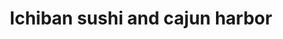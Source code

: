 ---
layout: place
title: "Ichiban sushi and cajun harbor"
permalink: /new-york/far-rockaway/ichiban-sushi-and-cajun-harbor.html
stateAbbr: NY
stateName: New York
cityName: Far Rockaway
place_id: ChIJ0XgEcNlpwokR4mebsuU2sQ0
photos:
  - name: >-
      places/ChIJ0XgEcNlpwokR4mebsuU2sQ0/photos/AUy1YQ03xrw2lVDsSDwhNM9PZtrm1dbBY0LHuETLY5ydB0D0U8-085qltgP-3LlvEhiSIoHjw9nvAByW6EzqZrDIx8F8-EpIw8BC2foKAKcRf2mGWARPxJ38e23ebqtEXVxiVtjG5_Hw1jvR9W6K9ZoIUWILvhJ0pYWtfsQprYY_j0TUJtVAbPevGok9RfxxlfG6sLXEwySPlp5l73r22tn3J2m3Wq5EAb5Ogc-lv6EJXWPTp620sn6albbhKqklvpDpxHfcmDVPXc0ExMv19UTBEI03hgOg3jNAci-UO8sa2ao9VQ
    widthPx: 1284
    heightPx: 1284
    authorAttributions:
      - displayName: Ichiban sushi and cajun harbor
        uri: https://maps.google.com/maps/contrib/117842266127125548321
        photoUri: >-
          https://lh3.googleusercontent.com/a-/ALV-UjWS59_GE6V6JdUvYdYMHZwAFNZ1sJFbOaDJQBJ1PCTenEngV78=s100-p-k-no-mo
    flagContentUri: >-
      https://www.google.com/local/imagery/report/?cb_client=maps_api_places.places_api&image_key=!1e10!2sAF1QipPvpPuNPqpqkGD5b66nTCXIj0zIpDqouwfBu6wu&hl=en-US
    googleMapsUri: >-
      https://www.google.com/maps/place//data=!3m4!1e2!3m2!1sAF1QipPvpPuNPqpqkGD5b66nTCXIj0zIpDqouwfBu6wu!2e10!4m2!3m1!1s0x89c269d9700478d1:0xdb136e5b29b67e2
  - name: >-
      places/ChIJ0XgEcNlpwokR4mebsuU2sQ0/photos/AUy1YQ37n1l-OONpCe9ylS4jG5OM5N1VHuw-LJJN8amk9N7FkkozJ3lDIW5q9RxKDona96t74WCZU7152oC4quoexeYIgX9ZDRnfksuJFu6ISb40_b5Ysl5cTMmSspMOWNqEoiLjRxD4VubRajHtmp1WYewnsN1HM1sOA2ZjgIOoJ_TCVsIhhkOYT_22gZrOdV7ayFF-aMSLCKMyOT9xOXeSEQlcEfdscT_VWsWqmJQNXJjzKl1H5cPAwYNz1HVk9os8M1HyK543SqaV0BAyTejIPc0LXmogtTDUvHWmzXjD7XXx7LAxyPQvUF2SODUbJZNXhldY7qXqi0MzlgJQ4ipM_Wx_JJgOhfrrsHHDzLLzNbe13Cm4TszuhmBatL-9pBRO25ST67pkdoNtDFFerPjcktZdKNR07_BBamiKPjRAZmTpKg
    widthPx: 3024
    heightPx: 4032
    authorAttributions:
      - displayName: Anthony Deleon
        uri: https://maps.google.com/maps/contrib/115453605428043194450
        photoUri: >-
          https://lh3.googleusercontent.com/a-/ALV-UjVoaEQUkeJSA0vpcpfBWE2ziFk7qxzc75G1t6FqpzFcYmZ8UmJi1w=s100-p-k-no-mo
    flagContentUri: >-
      https://www.google.com/local/imagery/report/?cb_client=maps_api_places.places_api&image_key=!1e10!2sCIHM0ogKEICAgIDrmuz8fA&hl=en-US
    googleMapsUri: >-
      https://www.google.com/maps/place//data=!3m4!1e2!3m2!1sCIHM0ogKEICAgIDrmuz8fA!2e10!4m2!3m1!1s0x89c269d9700478d1:0xdb136e5b29b67e2
  - name: >-
      places/ChIJ0XgEcNlpwokR4mebsuU2sQ0/photos/AUy1YQ2QbynCeXFHR0CRRIPmRxLFgMULjLHw7NpUYa2OV-v8kVwXZQVL982GsoCvTBAWsrbdhomOFB3EyHD8XgqFEDdLRTm14wiUOinIakQqw6M5bG03aMade7LQVUAilCq6fQB2WLglMtbWyEhXNVHuZpbl38-fXVZXy38uZ8foksOv3LlK0SRLGHHBZCYr4KeBkL3JecjrxPlS-dH3H8eVruGeMHdt90MwtMty2tFPsf8yv2sYxwNw0l7ucSPoPBTUERt6yRnMbQtbs3jrjCsPmQiDwtGi05CYaor9BAxuWHWjEi8cCV5qh5_gwoJCQe2hoNb_n_2M8bNFbp2X0kpC18u5iM8ROnTZAvOh-YswToYBj0IvtYBLAYThP4Y5SrZ2JuF-7RUQ-_XRXeAlgP8OSjTubnHTj6zxxY9pJEXFHmy4v_PM
    widthPx: 2188
    heightPx: 3111
    authorAttributions:
      - displayName: Anthony Deleon
        uri: https://maps.google.com/maps/contrib/115453605428043194450
        photoUri: >-
          https://lh3.googleusercontent.com/a-/ALV-UjVoaEQUkeJSA0vpcpfBWE2ziFk7qxzc75G1t6FqpzFcYmZ8UmJi1w=s100-p-k-no-mo
    flagContentUri: >-
      https://www.google.com/local/imagery/report/?cb_client=maps_api_places.places_api&image_key=!1e10!2sCIHM0ogKEICAgIDrmuz8vAE&hl=en-US
    googleMapsUri: >-
      https://www.google.com/maps/place//data=!3m4!1e2!3m2!1sCIHM0ogKEICAgIDrmuz8vAE!2e10!4m2!3m1!1s0x89c269d9700478d1:0xdb136e5b29b67e2
  - name: >-
      places/ChIJ0XgEcNlpwokR4mebsuU2sQ0/photos/AUy1YQ14jcX_1QJikqb8LCrEV7Q8HhUeVwVXk1-OhugL5BHhNHIP6jbKjZ94BKnOVNMFa4RFJRGK7QCDyHA9aZwwy_U_sG7iZIAFA1cIReg2Uw7o0SIwezcbhN8Kxu1niChz17fBgV9O4x98ELPSafiTW-xXIjkzM7V7nSfhvRqZLTE6FDx9QpMNjBBaIzJnu-6nsaIZQW6MteAloYyXthyBC7nsbcPwL9jR8zTss6E4J-IcXTmxQkiyF6zobQrR3g7NmzWS_Gw-MfDTbAVqsvwCqzmk9TRaJ6AuY_YJU40xhXBADRfXZbF_aGRmOlyC8hYGk_hBll7ey_0RR2hXnY4_B-n_zpr4MZ0pphL_DmLkyTCqTO9Q1Qzc9-ERbC5WVA5k5gGmRvMRHaZ9g_Pvs6502gfPW24GqMZH2A_pqTbRhkc_WUTe
    widthPx: 1288
    heightPx: 1257
    authorAttributions:
      - displayName: Steven Deleon
        uri: https://maps.google.com/maps/contrib/110616936908027788215
        photoUri: >-
          https://lh3.googleusercontent.com/a/ACg8ocJU8iWQBOU2zaeGH2oUF70JwXmqcvpWumxox7pP9nb5X24Drg=s100-p-k-no-mo
    flagContentUri: >-
      https://www.google.com/local/imagery/report/?cb_client=maps_api_places.places_api&image_key=!1e10!2sCIHM0ogKEICAgICFs4DpwgE&hl=en-US
    googleMapsUri: >-
      https://www.google.com/maps/place//data=!3m4!1e2!3m2!1sCIHM0ogKEICAgICFs4DpwgE!2e10!4m2!3m1!1s0x89c269d9700478d1:0xdb136e5b29b67e2
  - name: >-
      places/ChIJ0XgEcNlpwokR4mebsuU2sQ0/photos/AUy1YQ0MtR4AsbNM23EvdJ88IH0qvd8Iudt2g-WjEPwr5r0HjIOkVZruwIyXCawCVRVwqCgzpLU1b0xPZyU9kCNCVv-NkVDyXRXRNxo_EUmlTmc23tyeqO0wxFYMHL7bvFLeTAE6XrqIrZGTBSGgZbkiIGDh_sQ7QPGbYSqToQ91a8T-HAarUPyJxZWhFtegJYLTqJc3K6ufNV9NhWEWOsNF2rAREGjdsYaRC0X4RHSHV5XuGPTFo4TT0MfkApPryuuZCtiPn8LGOu7CQk15RvZsNUKtxA1I8hdkL9fsuPs4DJWUI64x16NbkvE7Lu-Pd6Uw0TGnv0Bia74xeaxNQcTvxpS9ZE5LqXrklYN1iEXG7y0PfLQSfS6nRWUw1linc919ki7I86WcHTy8gQ0bPO5T4afpEO1V5Ui6GiJgv2FLoa5RaVRr
    widthPx: 1284
    heightPx: 1390
    authorAttributions:
      - displayName: Steven
        uri: https://maps.google.com/maps/contrib/114206462064059752814
        photoUri: >-
          https://lh3.googleusercontent.com/a/ACg8ocJ-USrLgXOXErv2WDNxlm4Jdv3dzqYMGWDecPQ8H7eweka5SA=s100-p-k-no-mo
    flagContentUri: >-
      https://www.google.com/local/imagery/report/?cb_client=maps_api_places.places_api&image_key=!1e10!2sCIHM0ogKEICAgID9zPr9kQE&hl=en-US
    googleMapsUri: >-
      https://www.google.com/maps/place//data=!3m4!1e2!3m2!1sCIHM0ogKEICAgID9zPr9kQE!2e10!4m2!3m1!1s0x89c269d9700478d1:0xdb136e5b29b67e2
  - name: >-
      places/ChIJ0XgEcNlpwokR4mebsuU2sQ0/photos/AUy1YQ0Ry-vqNI-RUXffQmN_I6_c5WTo2ysi4xN7jjoxGLNjIp1KubovowJvqlstR1bl0r4V3nwSmrOWdXLM9thgyW_q8MgkPy-c59aFPZ0CmZ0yrPpjQV8XoKDI7p3kxhFL0b9WPE1ji9N_2tx0hODs1e235j8qskg7Skk2ehGvkIlFkW8TwrDDHy7gt6HbKmON9TsElfvmu3tqs31S9vNxU7ZUHYhNOLbD8Sje-zFJ6BEnRXOexTHKk9-xsofJZliYzTMREg8ePqyILJv-VUEgD7FaB5cxKs8_3VxrfzYTWk7rOM2JNPeiFkTE_pgD4XmAlHUWTzHq6b1GI-8idppnyhPrIxGDT1D1PIIRU6MxKDWYWvlbMTA689ikCtPyYDFW6PnHfisp4cTfDXpEfl5TPK9C39u9C43F9A7l736E0_a94g
    widthPx: 3024
    heightPx: 4032
    authorAttributions:
      - displayName: Anthony Deleon
        uri: https://maps.google.com/maps/contrib/115453605428043194450
        photoUri: >-
          https://lh3.googleusercontent.com/a-/ALV-UjVoaEQUkeJSA0vpcpfBWE2ziFk7qxzc75G1t6FqpzFcYmZ8UmJi1w=s100-p-k-no-mo
    flagContentUri: >-
      https://www.google.com/local/imagery/report/?cb_client=maps_api_places.places_api&image_key=!1e10!2sCIHM0ogKEICAgIDN_N3KAQ&hl=en-US
    googleMapsUri: >-
      https://www.google.com/maps/place//data=!3m4!1e2!3m2!1sCIHM0ogKEICAgIDN_N3KAQ!2e10!4m2!3m1!1s0x89c269d9700478d1:0xdb136e5b29b67e2
  - name: >-
      places/ChIJ0XgEcNlpwokR4mebsuU2sQ0/photos/AUy1YQ2eMbVDDSppIQtxFrVQoZLUVBTKTugxF-OjCRfXsY2wu12fUX7KWwQhudJQQ64Z82keu13TkaOuJF2DHU6nsa-KebHQQWGqXL5S1CiX2ozQi69cjLGaX1hxk5mqw70Y0OM3E_OOjZ3Ebb93VN4fdZnMVb3iMvMXHkaHngdl-4hBOSA4olh-DLseZql2AsOokx2rK8NgE8foFF2AE_-4TPTjuQunS-o4f_JT12VKDwSY18sSg3cLBpFtm9r4oaKYYv9AZGOhDxZxNzSLobuJgXdBIcGWLXTnb5F5Z9ISdsBZGIWFxr79BpD1NEZ2Dij3ztBZJExSo83GumlqKARC2iS6VJJ1NJNPt4hpjYsTMk1XwFIun7rEswwxcrvXgk0OXcf7diM0MaQyCcBsQTZOwSqdwiao5FJWoYTuUVACQmL3bSai
    widthPx: 3024
    heightPx: 4032
    authorAttributions:
      - displayName: 胡耀霞
        uri: https://maps.google.com/maps/contrib/107593559691440427391
        photoUri: >-
          https://lh3.googleusercontent.com/a-/ALV-UjVo-QsLpSO0eIwBqEzfYLc7JNqkOchRh7sSPlxemL_T38O7i34W=s100-p-k-no-mo
    flagContentUri: >-
      https://www.google.com/local/imagery/report/?cb_client=maps_api_places.places_api&image_key=!1e10!2sCIHM0ogKEICAgIC_hMD9ygE&hl=en-US
    googleMapsUri: >-
      https://www.google.com/maps/place//data=!3m4!1e2!3m2!1sCIHM0ogKEICAgIC_hMD9ygE!2e10!4m2!3m1!1s0x89c269d9700478d1:0xdb136e5b29b67e2
  - name: >-
      places/ChIJ0XgEcNlpwokR4mebsuU2sQ0/photos/AUy1YQ3BbW5OZS8WtCay80F6YIkaPxz_H2QIxpGng8utyK5A49k-cJkheRPg8nsyI2UefDdSMnpOoEgz9ksqrMPCEKJSCskyK-aVZunBSRJdeH_IvSe7p4BE_cCnqyIXCABYEhlQY5WCSvrh4Quj9xX7_lLgu4rNz_vQeNakzcETdsnvlydTU55UCf74UGsn-3XbnCZcPQ5DbSn4KIkc5NHlaqvt9mNFzmDZNEfMV13hYlzkovJ8_38oDG2lJal-Z6wI1FQVoQA2RSkSkbh_6r1X0X11juIWmXd7dE_-y4L-kKFO5LtwawkbDMN1AKosZujO2JbFacycQHBEu1y8XeIo6OPP53tSSurY8_v6MlDlEQ3oqhzBzUMzFj_yF06d0NbFndMS-RO2wt3uMwbJw9LzlC0G2Qiv7hX5FwK9tsUc9IxHhA
    widthPx: 3024
    heightPx: 4032
    authorAttributions:
      - displayName: Itsmenana_98 :}
        uri: https://maps.google.com/maps/contrib/103442221536446062425
        photoUri: >-
          https://lh3.googleusercontent.com/a-/ALV-UjXxPifWPcXYFuARjv9TQ1tghu7Y32PY1Glg-W06z64Woc2dc0c=s100-p-k-no-mo
    flagContentUri: >-
      https://www.google.com/local/imagery/report/?cb_client=maps_api_places.places_api&image_key=!1e10!2sCIHM0ogKEICAgIDaqu6LeQ&hl=en-US
    googleMapsUri: >-
      https://www.google.com/maps/place//data=!3m4!1e2!3m2!1sCIHM0ogKEICAgIDaqu6LeQ!2e10!4m2!3m1!1s0x89c269d9700478d1:0xdb136e5b29b67e2
  - name: >-
      places/ChIJ0XgEcNlpwokR4mebsuU2sQ0/photos/AUy1YQ04JUm3Dj1o9zkpjWsrnBuZlGIkatG7ADjY6aZfmHP2dU3HnH745c25iQPu7k-I-5QXRSStGzlt_xzPvfnn6XubA87PnmYeMZfd0FQvQ4nwasxY9ZlEGZFlDxkFVlKWw9j9gCZv3KGTJw2jBC59sYe7snS32nTQR0N3BsmmXq6ZglJeIX_wUavjraglAPgtkGrZEmLXmp7LhkQgNCZcFKhn0a-6PQhKTEoMu9Ki0nEicoKAaJ7apqDhFkO_U4hAz6K_K2Dnobd55QQY59axoF5txTjxz87vUjGxYOcq0W1Q7ppy7HswVGUY0KroFFZ8ap8rdtEEnXE0mwaxD3iXzOfQ03sLeDgbWOKNZARSmbgzKXyTdttRXXOIcuu7HnkNgu67f5CSl9PrcsuBUURG6sztX5i7fMVg7MMKpIdLPcs
    widthPx: 4800
    heightPx: 1942
    authorAttributions:
      - displayName: DragonRider
        uri: https://maps.google.com/maps/contrib/102501879602045340191
        photoUri: >-
          https://lh3.googleusercontent.com/a-/ALV-UjXbrTLdCqb-SBMOX-Q0szSsf6cQvRwbU5KkSE01ClCOystJ3Ihf=s100-p-k-no-mo
    flagContentUri: >-
      https://www.google.com/local/imagery/report/?cb_client=maps_api_places.places_api&image_key=!1e10!2sCIHM0ogKEICAgIDLi5WqMA&hl=en-US
    googleMapsUri: >-
      https://www.google.com/maps/place//data=!3m4!1e2!3m2!1sCIHM0ogKEICAgIDLi5WqMA!2e10!4m2!3m1!1s0x89c269d9700478d1:0xdb136e5b29b67e2
  - name: >-
      places/ChIJ0XgEcNlpwokR4mebsuU2sQ0/photos/AUy1YQ017NYNS_i4aJAFMU7waCc6qmRF8pzlozOC0kRioIxosHE4HZpEfuK9-d1DknEichm_7NnuUrThCMw2ydugwCmgSZRuMigTwhRdAfql-6fcaCWfLBFH9HzAwU004hGt_JCXdVRvP3mLQQ6MEq61dbzubbBQLdQ3poSmaezxS0OkhRU_u4XhrXDgy7OBMX5SQZyfO0ak_86_B_ENVUqmNcItFCZBCSlPnjJ2_kMULr0xVj9H7yVGjMTUHxVc5cdeWllbPhALU6f6YHBGqjfBJLvoKzHr8igxQup9h5A1MPW3C0vGaognWgYXk4u5Rzo2RVdp7JaoOfo2JLFjq5SRGStJRZmDKE7y9ukotGwYCd_4zsxQDOsvANvSnveBFHSYT-XiP3c-4-FsefC2zNHAzIuuhAVJTCb86ncshAChjuxh2A
    widthPx: 1284
    heightPx: 1350
    authorAttributions:
      - displayName: Steven
        uri: https://maps.google.com/maps/contrib/114206462064059752814
        photoUri: >-
          https://lh3.googleusercontent.com/a/ACg8ocJ-USrLgXOXErv2WDNxlm4Jdv3dzqYMGWDecPQ8H7eweka5SA=s100-p-k-no-mo
    flagContentUri: >-
      https://www.google.com/local/imagery/report/?cb_client=maps_api_places.places_api&image_key=!1e10!2sCIHM0ogKEICAgID9zPr9EQ&hl=en-US
    googleMapsUri: >-
      https://www.google.com/maps/place//data=!3m4!1e2!3m2!1sCIHM0ogKEICAgID9zPr9EQ!2e10!4m2!3m1!1s0x89c269d9700478d1:0xdb136e5b29b67e2
address: '233 Beach 20th St #A, Far Rockaway, NY 11691, USA'
street: '233 Beach 20th St #A'
city: Far Rockaway
state: NY
zip: '11691'
country: USA
neighborhood: Far Rockaway
latitude: '40.596485'
longitude: '-73.754454'
accessibility_options:
  wheelchairAccessibleEntrance: true
  wheelchairAccessibleRestroom: false
  wheelchairAccessibleSeating: true
business_status: OPERATIONAL
name: Ichiban sushi and cajun harbor
google_maps_links:
  directionsUri: >-
    https://www.google.com/maps/dir//''/data=!4m7!4m6!1m1!4e2!1m2!1m1!1s0x89c269d9700478d1:0xdb136e5b29b67e2!3e0
  placeUri: https://maps.google.com/?cid=986630153542789090
  writeAReviewUri: >-
    https://www.google.com/maps/place//data=!4m3!3m2!1s0x89c269d9700478d1:0xdb136e5b29b67e2!12e1
  reviewsUri: >-
    https://www.google.com/maps/place//data=!4m4!3m3!1s0x89c269d9700478d1:0xdb136e5b29b67e2!9m1!1b1
  photosUri: >-
    https://www.google.com/maps/place//data=!4m3!3m2!1s0x89c269d9700478d1:0xdb136e5b29b67e2!10e5
primary_type: Seafood Restaurant
opening_hours:
  regular: null
  current: null
secondary_opening_hours:
  regular:
    weekdayDescriptions: null
    type: null
  current:
    weekdayDescriptions: null
    type: null
phone: null
price_level: null
price_range: null
rating: null
rating_count: 0
website: null
description: null
reviews: null
parking_options: null
payment_options: null
allow_dogs: null
curbside_pickup: null
delivery: null
dine_in: null
good_for_children: null
good_for_groups: null
good_for_sports: null
live_music: null
menu_for_children: null
outdoor_seating: null
reservable: null
restroom: null
serves_beer: null
serves_breakfast: null
serves_brunch: null
serves_cocktails: null
serves_coffee: null
serves_dinner: null
serves_dessert: null
serves_lunch: null
serves_vegetarian_food: null
serves_wine: null
takeout: null
slug: Ichiban-sushi-and-cajun-harbor

---